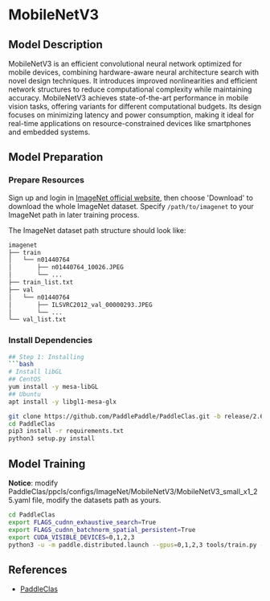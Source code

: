 # MobileNetV3

## Model Description

MobileNetV3 is an efficient convolutional neural network optimized for mobile devices, combining hardware-aware neural
architecture search with novel design techniques. It introduces improved nonlinearities and efficient network structures
to reduce computational complexity while maintaining accuracy. MobileNetV3 achieves state-of-the-art performance in
mobile vision tasks, offering variants for different computational budgets. Its design focuses on minimizing latency and
power consumption, making it ideal for real-time applications on resource-constrained devices like smartphones and
embedded systems.

## Model Preparation

### Prepare Resources

Sign up and login in [ImageNet official website](https://www.image-net.org/index.php), then choose 'Download' to
download the whole ImageNet dataset. Specify `/path/to/imagenet` to your ImageNet path in later training process.

The ImageNet dataset path structure should look like:

```bash
imagenet
├── train
│   └── n01440764
│       ├── n01440764_10026.JPEG
│       └── ...
├── train_list.txt
├── val
│   └── n01440764
│       ├── ILSVRC2012_val_00000293.JPEG
│       └── ...
└── val_list.txt
```

### Install Dependencies

```bash
## Step 1: Installing
```bash
# Install libGL
## CentOS
yum install -y mesa-libGL
## Ubuntu
apt install -y libgl1-mesa-glx

git clone https://github.com/PaddlePaddle/PaddleClas.git -b release/2.6 --depth=1
cd PaddleClas
pip3 install -r requirements.txt
python3 setup.py install
```

## Model Training

**Notice**: modify PaddleClas/ppcls/configs/ImageNet/MobileNetV3/MobileNetV3_small_x1_25.yaml file, modify the datasets
path as yours.

```bash
cd PaddleClas
export FLAGS_cudnn_exhaustive_search=True
export FLAGS_cudnn_batchnorm_spatial_persistent=True
export CUDA_VISIBLE_DEVICES=0,1,2,3
python3 -u -m paddle.distributed.launch --gpus=0,1,2,3 tools/train.py -c ppcls/configs/ImageNet/MobileNetV3/MobileNetV3_small_x1_25.yaml -o Arch.pretrained=False -o Global.device=gpu
```

## References

- [PaddleClas](https://github.com/PaddlePaddle/PaddleClas)
